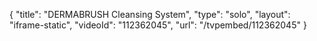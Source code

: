{
    "title": "DERMABRUSH Cleansing System",
    "type": "solo",
    "layout": "iframe-static",
    "videoId": "112362045",
    "url": "\/tvpembed\/112362045"
}